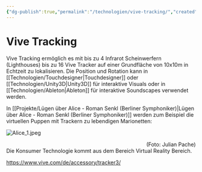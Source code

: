 ```yaml
---
{"dg-publish":true,"permalink":"/technologien/vive-tracking/","created":"2025-05-25T12:48:37.303+02:00","updated":"2025-05-25T13:33:00.871+02:00"}
---
```


# Vive Tracking

Vive Tracking ermöglich es mit bis zu 4 Infrarot Scheinwerfern (Lighthouses) bis zu 16 Vive Tracker auf einer Grundfläche von 10x10m in Echtzeit zu lokalisieren. Die Position und Rotation kann in [[Technologien/Touchdesigner\|Touchdesigner]] oder [[Technologien/Unity3D\|Unity3D]] für interaktive Visuals oder in [[Technologien/Ableton\|Ableton]] für interaktive Soundscapes verwendet werden. 

In [[Projekte/Lügen über Alice - Roman Senkl (Berliner Symphoniker)\|Lügen über Alice - Roman Senkl (Berliner Symphoniker)]] werden zum Beispiel die virtuellen Puppen mit Trackern zu lebendigen Marionetten:

![Alice_1.jpeg](/img/user/Attachments/Alice_1.jpeg)
<div style="text-align: right;">(Foto: Julian Pache)</div>
Die Konsumer Technologie kommt aus dem Bereich Virtual Reality Bereich.

https://www.vive.com/de/accessory/tracker3/
